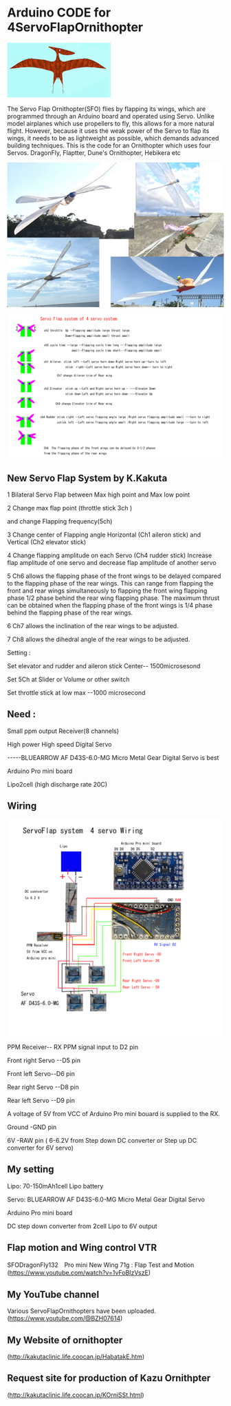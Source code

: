 # Arduino CODE for 4ServoFlapOrnithopter

![230711-2 Pterasaur3small](/image/230711-2%20Pterasaur3small%20.jpg)

The Servo Flap Ornithopter(SFO) flies by flapping its wings, which are programmed through an Arduino board and operated using Servo.
Unlike model airplanes which use propellers to fly, this allows for a more natural flight.
However, because it uses the weak power of the Servo to flap its wings, it needs to be as lightweight as possible, which demands advanced building techniques.
 This is the code for an Ornithopter which uses four Servos.
  DragonFly, Flaptter, Dune's Ornithopter, Hebikera etc

 ![250115 4SFO for SFO CODE GitHub](/image/250115%204SFO%20for%20SFO%20CODE%20GitHub.jpg)

![241211  4 ServoFlap system with Aileron and Elevator trim of Rear wing](/image/241211%20%204%20ServoFlap%20system%20with%20Aileron%20and%20Elevator%20trim%20of%20Rear%20wing.jpg)
## New Servo Flap System by K.Kakuta

1 Bilateral Servo Flap between Max high point and Max low point

2 Change max flap point (throttle stick 3ch ) 
 
  and change Flapping frequency(5ch)

3 Change center of Flapping angle Horizontal (Ch1 aileron stick) and Vertical (Ch2 elevator stick)

4 Change flapping amplitude on each Servo (Ch4 rudder stick)
Increase flap amplitude of one servo and decrease flap amplitude of another servo

5 Ch6 allows the flapping phase of the front wings to be delayed compared to the flapping phase of the rear wings.
This can range from flapping the front and rear wings simultaneously to flapping the front wing flapping phase 1/2 phase behind the rear wing flapping phase.
The maximum thrust can be obtained when the flapping phase of the front wings is 1/4 phase behind the flapping phase of the rear wings.

6 Ch7 allows the inclination of the rear wings to be adjusted.

7 Ch8 allows the dihedral angle of the rear wings to be adjusted.


Setting : 

Set elevator and rudder and aileron stick Center-- 1500microsesond

Set 5Ch at Slider or Volume or other switch

Set throttle stick at low max --1000 microsecond

## Need :
   Small ppm output Receiver(8 channels)

   High power High speed Digital Servo

   -----BLUEARROW AF D43S-6.0-MG Micro Metal Gear Digital Servo is best

   Arduino Pro mini board  
   
  
   Lipo2cell (high discharge rate 20C)

## Wiring

![230710  5VtoRX ServoFlap system 4 servo AF D43S-6.0-MG Wiring](/image/230710%20%205VtoRX%20ServoFlap%20system%204%20servo%20AF%20D43S-6.0-MG%20Wiring.jpg)


PPM Receiver-- RX PPM signal input to D2 pin

Front right Servo --D5 pin

Front left Servo--D6 pin

Rear right Servo --D8 pin

Rear left Servo --D9 pin

A voltage of 5V from VCC of Arduino Pro mini bouard is supplied to the RX.


Ground -GND pin

6V -RAW pin ( 6-6.2V from Step down DC converter or Step up DC converter for 6V servo)




## My setting

Lipo: 70-150mAh1cell Lipo battery

Servo: BLUEARROW AF D43S-6.0-MG Micro Metal Gear Digital Servo

Arduino Pro mini board

DC step down converter from 2cell Lipo to 6V output



## Flap motion and Wing control VTR 
SFODragonFly132　Pro mini New Wing 71g : Flap Test and Motion
(https://www.youtube.com/watch?v=1vFoBIzVszE)


## My YouTube channel 
 Various ServoFlapOrnithopters have been uploaded.
(https://www.youtube.com/@BZH07614)

## My Website of ornithopter
 (http://kakutaclinic.life.coocan.jp/HabatakE.htm)

## Request site for production of Kazu Ornithpter
(http://kakutaclinic.life.coocan.jp/KOrniSSt.html)
 
